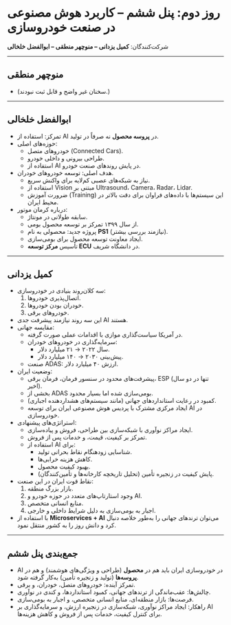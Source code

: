 # روز دوم: پنل ششم – کاربرد هوش مصنوعی در صنعت خودروسازی

شرکت‌کنندگان: **کمیل یزدانی – منوچهر منطقی – ابوالفضل خلخالی**

---

## منوچهر منطقی

- (سخنان غیر واضح و قابل ثبت نبودند.)

---

## ابوالفضل خلخالی

- تمرکز: استفاده از AI در **پروسه محصول** نه صرفاً در تولید.
- حوزه‌های اصلی:
  - خودروهای متصل (Connected Cars).
  - طراحی بیرونی و داخلی خودرو.
  - استفاده از AI در پایش روندهای صنعت خودرو.
- هدف اصلی: توسعه خودروهای خودران.
  - نیاز به شبکه‌های عصبی کم‌لایه برای واکنش سریع.
  - استفاده از Vision مبتنی بر Ultrasound، Camera، Radar، Lidar.
  - ضرورت آموزش (Training) این سیستم‌ها با داده‌های فراوان برای دقت بالاتر در محیط ایران.
- درباره کرمان موتور:
  - سابقه طولانی در مونتاژ.
  - از سال ۱۳۹۹ تمرکز بر توسعه محصول بومی.
  - پروژه جدید: محصولی به نام **PS1** (نیازمند بررسی بیشتر).
  - ایجاد معاونت توسعه محصول برای بومی‌سازی.
  - تأسیس **مرکز توسعه ECU** در دانشگاه شریف.

---

## کمیل یزدانی

- سه کلان‌روند بنیادی در خودروسازی:
  1. اتصال‌پذیری خودروها.
  2. خودران بودن خودروها.
  3. خودروهای برقی.
- این سه روند نیازمند پیشرفت جدی AI هستند.
- مقایسه جهانی:
  - در آمریکا سیاست‌گذاری موازی با اقدامات عملی صورت گرفته.
  - سرمایه‌گذاری در خودروهای خودران:
    - سال ۲۰۲۲ → ۲۱ میلیارد دلار.
    - پیش‌بینی ۲۰۳۰ → ۱۴۰ میلیارد دلار.
  - صنعت ADAS: ارزش ۴۰ میلیارد دلار.
- وضعیت ایران:
  - پیشرفت‌های محدود در سنسور فرمان، فرمان برقی، ESP (تنها در دو سال اخیر).
  - بخشی از ADAS بومی‌سازی شده اما بسیار محدود.
  - کمبود در رعایت استانداردهای جهانی (مانند سیستم‌های هشداردهنده اجباری).
  - ایجاد مرکزی مشترک با پردیس هوش مصنوعی ایران برای توسعه AI در خودروسازی.
- استراتژی‌های پیشنهادی:
  - ایجاد مراکز نوآوری با شبکه‌سازی بین طراحی، فروش و پیاده‌سازی.
  - تمرکز بر کیفیت، قیمت، و خدمات پس از فروش.
  - استفاده از AI برای:
    - شناسایی زودهنگام نقاط بحرانی تولید.
    - کاهش هزینه خرابی‌ها.
    - بهبود کیفیت محصول.
    - پایش کیفیت در زنجیره تأمین (تحلیل تاریخچه کارخانه‌ها و تأمین‌کنندگان).
- نقاط قوت ایران در این صنعت:
  1. بازار بزرگ منطقه.
  2. وجود استارتاپ‌های متعدد در حوزه خودرو و AI.
  3. منابع انسانی متخصص.
  4. اجبار به بومی‌سازی به دلیل شرایط داخلی و خارجی.
- با استفاده از **Microservices + AI** می‌توان ترندهای جهانی را به‌طور خلاصه دنبال کرد و دانش روز را به کشور منتقل نمود.

---

## جمع‌بندی پنل ششم

- AI در خودروسازی ایران باید هم در **محصول** (طراحی و ویژگی‌های هوشمند) و هم در **پروسه‌ها** (تولید و زنجیره تأمین) به‌کار گرفته شود.
- تمرکز آینده: خودروهای متصل، خودران، و برقی.
- چالش‌ها: عقب‌ماندگی از ترندهای جهانی، کمبود استانداردها، و کندی در نوآوری.
- فرصت‌ها: بازار منطقه‌ای، منابع انسانی متخصص، و اجبار به بومی‌سازی.
- راهکار: ایجاد مراکز نوآوری، شبکه‌سازی در زنجیره ارزش، و سرمایه‌گذاری بر AI برای کنترل کیفیت، خدمات پس از فروش و کاهش هزینه‌ها.
